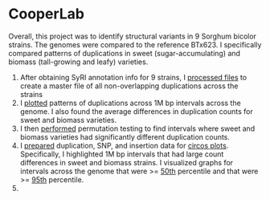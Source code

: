 # CooperLab
Overall, this project was to identify structural variants in 9 Sorghum bicolor strains.  The genomes were compared to the reference BTx623.
I specifically compared patterns of duplications in sweet (sugar-accumulating) and biomass (tall-growing and leafy) varieties.
1) After obtaining SyRI annotation info for 9 strains, I [processed files](FileProcessing) to create a master file of all non-overlapping duplications across the strains
2) I [plotted](DuplicationCounts/DuplicationCounts1Mbp.Rmd) patterns of duplications across 1M bp intervals across the genome.  I also found the average differences in duplication counts for sweet and biomass varieties.
3) I then [performed](DuplicationCounts/PermutationDuplications.Rmd) permutation testing to find intervals where sweet and biomass varieties had significantly different duplication counts.
4) I [prepared](Circos/CircosPrep.Rmd) duplication, SNP, and insertion data for [circos plots](Circos/finalCircos.R).  Specifically, I highlighted 1M bp intervals that had large count differences in sweet and biomass strains.  I visualized graphs for intervals across the genome that were >= [50th](Circos/CircosHighRes50.png) percentile and that were >= [95th](Circos/CircosHighRes95.png) percentile.
5) 
